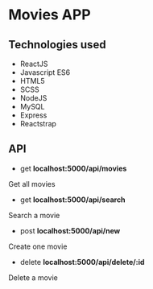 # Movies APP

##  Technologies used

- ReactJS
- Javascript ES6
- HTML5
- SCSS
- NodeJS
- MySQL
- Express
- Reactstrap

## API 

- get **localhost:5000/api/movies**

Get all movies

- get **localhost:5000/api/search**

Search a movie

- post **localhost:5000/api/new**

Create one movie

- delete **localhost:5000/api/delete/:id**

Delete a movie



